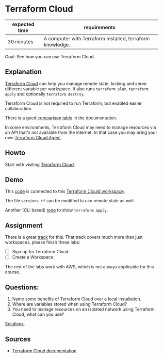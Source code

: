 # Terraform Cloud

|expected time|requirements                                             |
|-------------|---------------------------------------------------------|
|30 minutes   |A computer with Terraform installed, terraform knowledge.|

Goal: See how you can use Terraform Cloud.

## Explanation

[Terraform Cloud](https://app.terraform.io/) can help you manage remote state, locking and serve different variable per workspace. It also runs `terraform plan`, `terraform apply` and optionally `terraform destroy`.

Terraform Cloud is not required to run Terraform, but enabled easier collaboration.

There is a good [comparison table](https://www.terraform.io/docs/cloud/workspaces/index.html#workspace-contents) in the documentation.

In some environments, Terraform Cloud may need to manage resources via an API that's not available from the internet. In that case you may bring your own [Terraform Cloud Agent](https://www.terraform.io/docs/cloud/agents/index.html).

## Howto

Start with visiting [Terraform Cloud](https://app.terraform.io/).

## Demo

This [code](https://github.com/robertdebock/git-terraform-demo) is connected to this [Terraform Clould workspace](https://app.terraform.io/app/robertdebock/workspaces/git-terraform-demo).

The file `versions.tf` can be modified to use remote state as well.

Another (CLI based) [repo](https://github.com/robertdebock/terraform-cloud-my_ws) to show `terraform apply`.

## Assignment

There is a great [track](https://learn.hashicorp.com/collections/terraform/cloud-get-started) for this. That track covers much more than just workspaces, please finish these labs:

- [ ] Sign up for Terraform Cloud
- [ ] Create a Workspace

The rest of the labs work with AWS, which is not always applicable for this course.

## Questions:

1. Name some benefits of Terraform Cloud over a local installation.
2. Where are variables stored when using Terraform Cloud?
3. You need to manage resources on an isolated network using Terraform Cloud, what can you use?

[Solutions](terraform-cloud-solutions).

## Sources

- [Terraform Cloud documentation](https://www.terraform.io/docs/cloud/workspaces/index.html)
